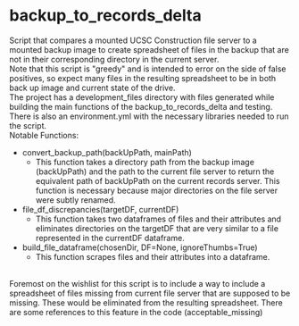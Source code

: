 # backup_to_records_delta
 Script that compares a mounted UCSC Construction file server to a mounted backup image to create spreadsheet of files in the backup that are not in their corresponding directory in the current server.<br/>
 Note that this script is "greedy" and is intended to error on the side of false positives, so expect many files in the resulting spreadsheet to be in both back up image and current state of the drive.<br/>
 The project has a development_files directory with files generated while building the main functions of the backup_to_records_delta and testing.<br/>
 There is also an environment.yml with the necessary libraries needed to run the script.<br/>
 Notable Functions:<br/>

 -  convert_backup_path(backUpPath, mainPath)<br/>
    -  This function takes a directory path from the backup image (backUpPath) and the path to the current file server to return the equivalent path of backUpPath on the current records server. This function is necessary because major directories on the file server were subtly renamed.
 -  file_df_discrepancies(targetDF, currentDF)
      -  This function takes two dataframes of files and their attributes and eliminates directories on the targetDF that are very similar to a file represented in the currentDF dataframe.
 -  build_file_dataframe(chosenDir, DF=None, ignoreThumbs=True)
      -  This function scrapes files and their attributes into a dataframe.<br/>
  <br/>
  Foremost on the wishlist for this script is to include a way to include a spreadsheet of files missing from current file server that are supposed to be missing. These would be eliminated from the resulting spreadsheet. There are some references to this feature in the code (acceptable_missing)





